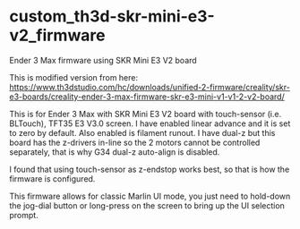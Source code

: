 # custom_th3d-skr-mini-e3-v2_firmware

Ender 3 Max firmware using SKR Mini E3 V2 board<br/>

This is modified version from here:  https://www.th3dstudio.com/hc/downloads/unified-2-firmware/creality/skr-e3-boards/creality-ender-3-max-firmware-skr-e3-mini-v1-v1-2-v2-board/ <br/>

This is for Ender 3 Max with SKR Mini E3 V2 board with touch-sensor (i.e. BLTouch), TFT35 E3 V3.0 screen.  I have enabled linear advance and it is set to zero by default.  Also enabled is filament runout.  I have dual-z but this board has the z-drivers in-line so the 2 motors cannot be controlled separately, that is why G34 dual-z auto-align is disabled.<br/>

I found that using touch-sensor as z-endstop works best, so that is how the firmware is configured.<br/>

This firmware allows for classic Marlin UI mode, you just need to hold-down the jog-dial button or long-press on the screen to bring up the UI selection prompt.

